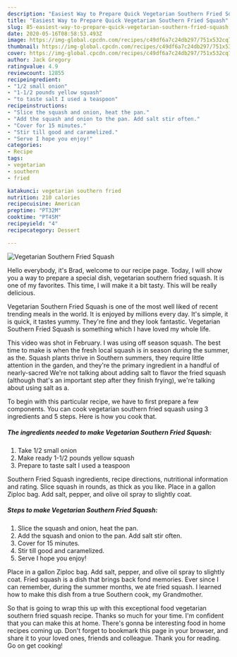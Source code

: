 ```yaml
---
description: "Easiest Way to Prepare Quick Vegetarian Southern Fried Squash"
title: "Easiest Way to Prepare Quick Vegetarian Southern Fried Squash"
slug: 85-easiest-way-to-prepare-quick-vegetarian-southern-fried-squash
date: 2020-05-16T08:58:53.493Z
image: https://img-global.cpcdn.com/recipes/c49df6a7c24db297/751x532cq70/vegetarian-southern-fried-squash-recipe-main-photo.jpg
thumbnail: https://img-global.cpcdn.com/recipes/c49df6a7c24db297/751x532cq70/vegetarian-southern-fried-squash-recipe-main-photo.jpg
cover: https://img-global.cpcdn.com/recipes/c49df6a7c24db297/751x532cq70/vegetarian-southern-fried-squash-recipe-main-photo.jpg
author: Jack Gregory
ratingvalue: 4.9
reviewcount: 12855
recipeingredient:
- "1/2 small onion"
- "1-1/2 pounds yellow squash"
- "to taste salt I used a teaspoon"
recipeinstructions:
- "Slice the squash and onion, heat the pan."
- "Add the squash and onion to the pan. Add salt stir often."
- "Cover for 15 minutes."
- "Stir till good and caramelized."
- "Serve I hope you enjoy!"
categories:
- Recipe
tags:
- vegetarian
- southern
- fried

katakunci: vegetarian southern fried 
nutrition: 210 calories
recipecuisine: American
preptime: "PT32M"
cooktime: "PT45M"
recipeyield: "4"
recipecategory: Dessert

---
```



![Vegetarian Southern Fried Squash](https://img-global.cpcdn.com/recipes/c49df6a7c24db297/751x532cq70/vegetarian-southern-fried-squash-recipe-main-photo.jpg)

Hello everybody, it's Brad, welcome to our recipe page. Today, I will show you a way to prepare a special dish, vegetarian southern fried squash. It is one of my favorites. This time, I will make it a bit tasty. This will be really delicious.

Vegetarian Southern Fried Squash is one of the most well liked of recent trending meals in the world. It is enjoyed by millions every day. It's simple, it is quick, it tastes yummy. They're fine and they look fantastic. Vegetarian Southern Fried Squash is something which I have loved my whole life.

This video was shot in February. I was using off season squash. The best time to make is when the fresh local squash is in season during the summer, as the. Squash plants thrive in Southern summers, they require little attention in the garden, and they&#39;re the primary ingredient in a handful of nearly-sacred We&#39;re not talking about adding salt to flavor the fried squash (although that&#39;s an important step after they finish frying), we&#39;re talking about using salt as a.


To begin with this particular recipe, we have to first prepare a few components. You can cook vegetarian southern fried squash using 3 ingredients and 5 steps. Here is how you cook that.

<!--inarticleads1-->

##### The ingredients needed to make Vegetarian Southern Fried Squash:

1. Take 1/2 small onion
1. Make ready 1-1/2 pounds yellow squash
1. Prepare to taste salt I used a teaspoon


Southern Fried Squash ingredients, recipe directions, nutritional information and rating. Slice squash in rounds, as thick as you like. Place in a gallon Ziploc bag. Add salt, pepper, and olive oil spray to slightly coat. 

<!--inarticleads2-->

##### Steps to make Vegetarian Southern Fried Squash:

1. Slice the squash and onion, heat the pan.
1. Add the squash and onion to the pan. Add salt stir often.
1. Cover for 15 minutes.
1. Stir till good and caramelized.
1. Serve I hope you enjoy!


Place in a gallon Ziploc bag. Add salt, pepper, and olive oil spray to slightly coat. Fried squash is a dish that brings back fond memories. Ever since I can remember, during the summer months, we ate fried squash. I learned how to make this dish from a true Southern cook, my Grandmother. 

So that is going to wrap this up with this exceptional food vegetarian southern fried squash recipe. Thanks so much for your time. I'm confident that you can make this at home. There's gonna be interesting food in home recipes coming up. Don't forget to bookmark this page in your browser, and share it to your loved ones, friends and colleague. Thank you for reading. Go on get cooking!
